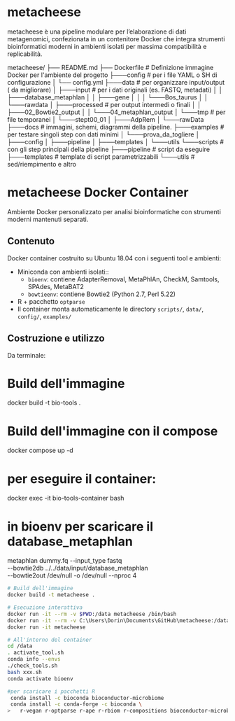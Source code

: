 # metacheese
metacheese è una pipeline modulare per l’elaborazione di dati metagenomici, confezionata in un contenitore Docker che integra strumenti bioinformatici moderni in ambienti isolati per massima compatibilità e replicabilità.

metacheese/
├── README.md
├── Dockerfile                      # Definizione immagine Docker per l'ambiente del progetto
├───config                          # per i file YAML o SH di configurazione
│   └── config.yml
├───data                            # per organizzare input/output ( da migliorare)
│   ├───input                         # per i dati originali (es. FASTQ, metadati)
│   │   ├───database_metaphlan
│   │   ├───gene
│   │   │   └───Bos_taurus
│   │   └───rawdata
│   ├───processed                     # per output intermedi o finali
│   │   ├───02_Bowtie2_output
│   │   └───04_metaphlan_output
│   └───tmp                           # per file temporanei
│       └───stept00_01
│           ├───AdpRem
│           └───rawData
├───docs                            # immagini, schemi, diagrammi della pipeline.
├───examples                        # per testare singoli step con dati minimi
│   └───prova_da_togliere
│       ├───config
│       ├───pipeline
│       ├───templates
│       └───utils
└───scripts                         # con gli step principali della pipeline
    ├───pipeline                      # script da eseguire
    ├───templates                     # template di script parametrizzabili 
    └───utils                         # sed/riempimento e altro



# metacheese Docker Container
Ambiente Docker personalizzato per analisi bioinformatiche con strumenti moderni mantenuti separati.

## Contenuto
Docker container costruito su Ubuntu 18.04 con i seguenti tool e ambienti:
- Miniconda con ambienti isolati::
  - `bioenv`: contiene AdapterRemoval, MetaPhlAn, CheckM, Samtools, SPAdes, MetaBAT2
  - `bowtieenv`: contiene Bowtie2 (Python 2.7, Perl 5.22)
- R + pacchetto `optparse`
- Il container monta automaticamente le directory `scripts/`, `data/`, `config/`, `examples/`

## Costruzione e utilizzo
Da terminale:



# Build dell'immagine
docker build -t bio-tools .
# Build dell'immagine con il compose
docker compose up -d
# per eseguire il container: 
docker exec -it bio-tools-container bash

# in bioenv per scaricare il database_metaphlan
metaphlan dummy.fq --input_type fastq \
  --bowtie2db ../../data/input/database_metaphlan \
  --bowtie2out /dev/null -o /dev/null --nproc 4



```bash
# Build dell'immagine
docker build -t metacheese .

# Esecuzione interattiva
docker run -it --rm -v $PWD:/data metacheese /bin/bash
docker run -it --rm -v C:\Users\Dorin\Documents\GitHub\metacheese:/data metacheese /bin/bash
docker run -it metacheese

# All'interno del container
cd /data
. activate_tool.sh
conda info --envs
./check_tools.sh
bash xxx.sh
conda activate bioenv

#per scaricare i pacchetti R
 conda install -c bioconda bioconductor-microbiome
 conda install -c conda-forge -c bioconda \
>   r-vegan r-optparse r-ape r-rbiom r-compositions bioconductor-microbiome

